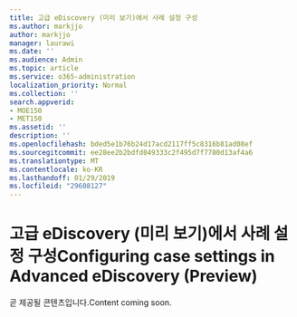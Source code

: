 ```yaml
---
title: 고급 eDiscovery (미리 보기)에서 사례 설정 구성
ms.author: markjjo
author: markjjo
manager: laurawi
ms.date: ''
ms.audience: Admin
ms.topic: article
ms.service: o365-administration
localization_priority: Normal
ms.collection: ''
search.appverid:
- MOE150
- MET150
ms.assetid: ''
description: ''
ms.openlocfilehash: bded5e1b76b24d17acd2117ff5c8316b81ad08ef
ms.sourcegitcommit: ee28ee2b2bdfd049333c2f495d7f7780d13af4a6
ms.translationtype: MT
ms.contentlocale: ko-KR
ms.lasthandoff: 01/29/2019
ms.locfileid: "29608127"
---
```

# <a name="configuring-case-settings-in-advanced-ediscovery-preview"></a><span data-ttu-id="111b7-102">고급 eDiscovery (미리 보기)에서 사례 설정 구성</span><span class="sxs-lookup"><span data-stu-id="111b7-102">Configuring case settings in Advanced eDiscovery (Preview)</span></span>

<span data-ttu-id="111b7-103">곧 제공될 콘텐츠입니다.</span><span class="sxs-lookup"><span data-stu-id="111b7-103">Content coming soon.</span></span>